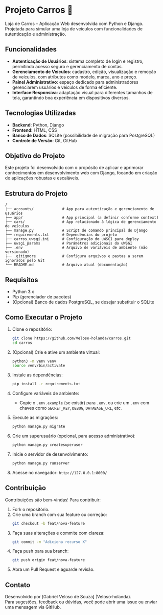 # Projeto Carros 🚗

Loja de Carros – Aplicação Web desenvolvida com Python e Django. Projetada para simular uma loja de veículos com funcionalidades de autenticação e administração.

## Funcionalidades

- **Autenticação de Usuários**: sistema completo de login e registro, permitindo acesso seguro e gerenciamento de contas.
- **Gerenciamento de Veículos**: cadastro, edição, visualização e remoção de veículos, com atributos como modelo, marca, ano e preço.
- **Painel Administrativo**: espaço dedicado para administradores gerenciarem usuários e veículos de forma eficiente.
- **Interface Responsiva**: adaptação visual para diferentes tamanhos de tela, garantindo boa experiência em dispositivos diversos.

## Tecnologias Utilizadas

- **Backend**: Python, Django  
- **Frontend**: HTML, CSS  
- **Banco de Dados**: SQLite (possibilidade de migração para PostgreSQL)  
- **Controle de Versão**: Git, GitHub

## Objetivo do Projeto

Este projeto foi desenvolvido com o propósito de aplicar e aprimorar conhecimentos em desenvolvimento web com Django, focando em criação de aplicações robustas e escaláveis.

## Estrutura do Projeto

```
/
├── accounts/             # App para autenticação e gerenciamento de usuários
├── app/                  # App principal (a definir conforme context)
├── cars/                 # App relacionado à lógica de gerenciamento de veículos
├── manage.py             # Script de comando principal do Django
├── requirements.txt      # Dependências do projeto
├── carros_uwsgi.ini      # Configuração do uWSGI para deploy
├── uwsgi_params          # Parâmetros adicionais do uWSGI
├── .env                  # Arquivo de variáveis de ambiente (não versionado)
├── .gitignore            # Configura arquivos e pastas a serem ignorados pelo Git
└── README.md             # Arquivo atual (documentação)
```

## Requisitos

- Python 3.x  
- Pip (gerenciador de pacotes)
- (Opcional) Banco de dados PostgreSQL, se desejar substituir o SQLite

## Como Executar o Projeto

1. Clone o repositório:
   ```bash
   git clone https://github.com/Veloso-holanda/carros.git
   cd carros
   ```

2. (Opcional) Crie e ative um ambiente virtual:
   ```bash
   python3 -m venv venv
   source venv/bin/activate
   ```

3. Instale as dependências:
   ```bash
   pip install -r requirements.txt
   ```

4. Configure variáveis de ambiente:
   - Copie o `.env.example` (se existir) para `.env`, ou crie um `.env` com chaves como `SECRET_KEY`, `DEBUG`, `DATABASE_URL`, etc.

5. Execute as migrações:
   ```bash
   python manage.py migrate
   ```

6. Crie um superusuário (opcional, para acesso administrativo):
   ```bash
   python manage.py createsuperuser
   ```

7. Inicie o servidor de desenvolvimento:
   ```bash
   python manage.py runserver
   ```

8. Acesse no navegador: `http://127.0.0.1:8000/`

## Contribuição

Contribuições são bem-vindas! Para contribuir:

1. Fork o repositório.
2. Crie uma branch com sua feature ou correção:
   ```bash
   git checkout -b feat/nova-feature
   ```
3. Faça suas alterações e commite com clareza:
   ```bash
   git commit -m "Adiciona recurso X"
   ```
4. Faça push para sua branch:
   ```bash
   git push origin feat/nova-feature
   ```
5. Abra um Pull Request e aguarde revisão.

## Contato

Desenvolvido por [Gabriel Veloso de Souza] (Veloso‑holanda).  
Para sugestões, feedback ou dúvidas, você pode abrir uma issue ou enviar uma mensagem via GitHub.


